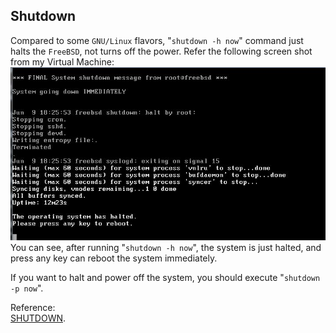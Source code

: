 Shutdown
----
Compared to some `GNU/Linux` flavors, "`shutdown -h now`" command just halts the `FreeBSD`, not turns off the power. Refer the following screen shot from my Virtual Machine:  
![image](https://github.com/NanXiao/FreeBSD-101-Hacks/blob/master/images/shutdown-h-now.JPG)  
You can see, after running "`shutdown -h now`", the system is just halted, and press any key can reboot the system immediately.  

If you want to halt and power off the system, you should execute "`shutdown -p now`".

Reference:  
[SHUTDOWN](https://www.freebsd.org/cgi/man.cgi?shutdown(8)).